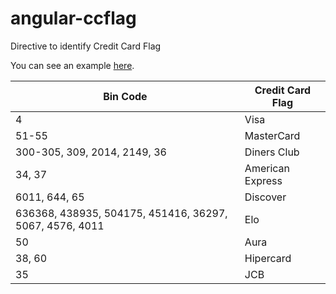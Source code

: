 # angular-ccflag

Directive to identify Credit Card Flag

You can see an example [here](http://brava.github.io/angular-ccflag).

Bin Code | Credit Card Flag
---|---
4 | Visa 
51-55 | MasterCard 
300-305, 309, 2014, 2149, 36 | Diners Club 
34, 37 | American Express
6011, 644, 65 | Discover 
636368, 438935, 504175, 451416, 36297, 5067, 4576, 4011 | Elo
50 | Aura
38, 60 | Hipercard
35 | JCB 

